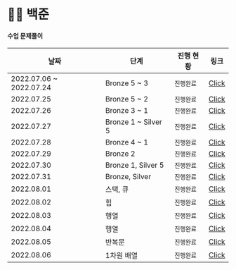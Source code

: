 # 🧑‍💻 백준

#### **수업 문제풀이**

| 날짜                    | 단계                | 진행 현황  | 링크                                                         |
| ----------------------- | ------------------- | ---------- | ------------------------------------------------------------ |
| 2022.07.06 ~ 2022.07.24 | Bronze 5 ~ 3        | `진행완료` | [Click](https://github.com/jejoonlee/baekjoon/tree/master/20220706_20220724) |
| 2022.07.25              | Bronze 5 ~ 2        | `진행완료` | [Click](https://github.com/jejoonlee/baekjoon/tree/master/20220725) |
| 2022.07.26              | Bronze 3 ~ 1        | `진행완료` | [Click](https://github.com/jejoonlee/baekjoon/tree/master/20220726) |
| 2022.07.27              | Bronze 1 ~ Silver 5 | `진행완료` | [Click](https://github.com/jejoonlee/baekjoon/tree/master/20220727) |
| 2022.07.28              | Bronze 4 ~ 1        | `진행완료` | [Click](https://github.com/jejoonlee/baekjoon/tree/master/20220728) |
| 2022.07.29              | Bronze 2            | `진행완료` | [Click](https://github.com/jejoonlee/baekjoon/tree/master/20220729) |
| 2022.07.30              | Bronze 1, Silver 5  | `진행완료` | [Click](https://github.com/jejoonlee/baekjoon/tree/master/20220730) |
| 2022.07.31              | Bronze, Silver      | `진행완료` | [Click](https://github.com/jejoonlee/baekjoon/tree/master/20220731) |
| 2022.08.01              | 스택, 큐            | `진행완료` | [Click](https://github.com/jejoonlee/baekjoon/tree/master/20220801) |
| 2022.08.02              | 힙                  | `진행완료` | [Click](https://github.com/jejoonlee/baekjoon/tree/master/20220802) |
| 2022.08.03              | 행열                | `진행완료` | [Click](https://github.com/jejoonlee/baekjoon/tree/master/20220803) |
| 2022.08.04              | 행열                | `진행완료` | [Click](https://github.com/jejoonlee/baekjoon/tree/master/20220804) |
| 2022.08.05              | 반복문              | `진행완료` | [Click](https://github.com/jejoonlee/baekjoon/tree/master/20220805) |
| 2022.08.06              | 1차원 배열          | `진행완료` | [Click](https://github.com/jejoonlee/baekjoon/tree/master/20220806) |

